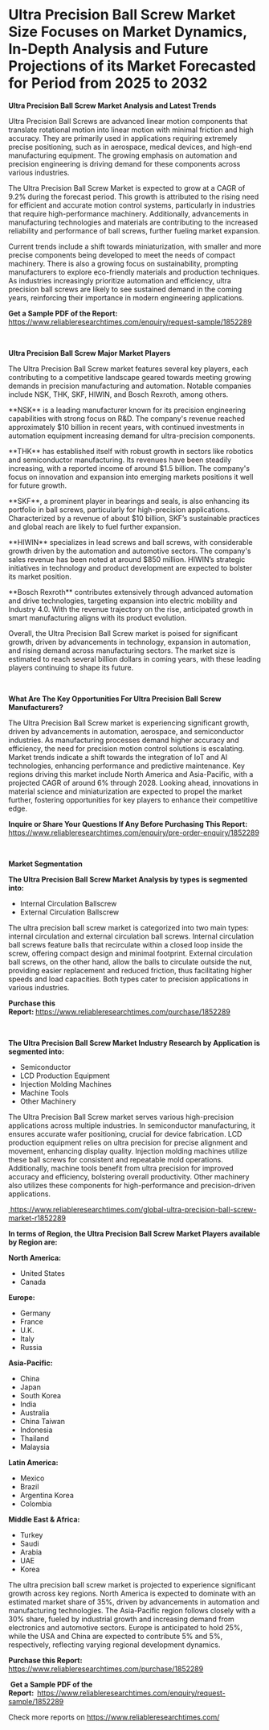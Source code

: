 <p><h1>Ultra Precision Ball Screw Market Size Focuses on Market Dynamics, In-Depth Analysis and Future Projections of its Market Forecasted for Period from 2025 to 2032</h1></p><p><strong>Ultra Precision Ball Screw Market Analysis and Latest Trends</strong></p>
<p><p>Ultra Precision Ball Screws are advanced linear motion components that translate rotational motion into linear motion with minimal friction and high accuracy. They are primarily used in applications requiring extremely precise positioning, such as in aerospace, medical devices, and high-end manufacturing equipment. The growing emphasis on automation and precision engineering is driving demand for these components across various industries.</p><p>The Ultra Precision Ball Screw Market is expected to grow at a CAGR of 9.2% during the forecast period. This growth is attributed to the rising need for efficient and accurate motion control systems, particularly in industries that require high-performance machinery. Additionally, advancements in manufacturing technologies and materials are contributing to the increased reliability and performance of ball screws, further fueling market expansion.</p><p>Current trends include a shift towards miniaturization, with smaller and more precise components being developed to meet the needs of compact machinery. There is also a growing focus on sustainability, prompting manufacturers to explore eco-friendly materials and production techniques. As industries increasingly prioritize automation and efficiency, ultra precision ball screws are likely to see sustained demand in the coming years, reinforcing their importance in modern engineering applications.</p></p>
<p><strong>Get a Sample PDF of the Report:&nbsp;</strong> <a href="https://www.reliableresearchtimes.com/enquiry/request-sample/1852289?utm_campaign=2006&utm_medium=2&utm_source=Github&utm_content=ia&utm_term=12042025&utm_id=ultra-precision-ball-screw">https://www.reliableresearchtimes.com/enquiry/request-sample/1852289</a></p>
<p>&nbsp;</p>
<p><strong>Ultra Precision Ball Screw Major Market Players</strong></p>
<p><p>The Ultra Precision Ball Screw market features several key players, each contributing to a competitive landscape geared towards meeting growing demands in precision manufacturing and automation. Notable companies include NSK, THK, SKF, HIWIN, and Bosch Rexroth, among others.</p><p>**NSK** is a leading manufacturer known for its precision engineering capabilities with strong focus on R&D. The company's revenue reached approximately $10 billion in recent years, with continued investments in automation equipment increasing demand for ultra-precision components.</p><p>**THK** has established itself with robust growth in sectors like robotics and semiconductor manufacturing. Its revenues have been steadily increasing, with a reported income of around $1.5 billion. The company's focus on innovation and expansion into emerging markets positions it well for future growth.</p><p>**SKF**, a prominent player in bearings and seals, is also enhancing its portfolio in ball screws, particularly for high-precision applications. Characterized by a revenue of about $10 billion, SKF’s sustainable practices and global reach are likely to fuel further expansion.</p><p>**HIWIN** specializes in lead screws and ball screws, with considerable growth driven by the automation and automotive sectors. The company's sales revenue has been noted at around $850 million. HIWIN’s strategic initiatives in technology and product development are expected to bolster its market position.</p><p>**Bosch Rexroth** contributes extensively through advanced automation and drive technologies, targeting expansion into electric mobility and Industry 4.0. With the revenue trajectory on the rise, anticipated growth in smart manufacturing aligns with its product evolution.</p><p>Overall, the Ultra Precision Ball Screw market is poised for significant growth, driven by advancements in technology, expansion in automation, and rising demand across manufacturing sectors. The market size is estimated to reach several billion dollars in coming years, with these leading players continuing to shape its future.</p></p>
<p>&nbsp;</p>
<p><strong>What Are The Key Opportunities For Ultra Precision Ball Screw Manufacturers?</strong></p>
<p><p>The Ultra Precision Ball Screw market is experiencing significant growth, driven by advancements in automation, aerospace, and semiconductor industries. As manufacturing processes demand higher accuracy and efficiency, the need for precision motion control solutions is escalating. Market trends indicate a shift towards the integration of IoT and AI technologies, enhancing performance and predictive maintenance. Key regions driving this market include North America and Asia-Pacific, with a projected CAGR of around 6% through 2028. Looking ahead, innovations in material science and miniaturization are expected to propel the market further, fostering opportunities for key players to enhance their competitive edge.</p></p>
<p><strong>Inquire or Share Your Questions If Any Before Purchasing This Report:</strong> <a href="https://www.reliableresearchtimes.com/enquiry/pre-order-enquiry/1852289?utm_campaign=2006&utm_medium=2&utm_source=Github&utm_content=ia&utm_term=12042025&utm_id=ultra-precision-ball-screw">https://www.reliableresearchtimes.com/enquiry/pre-order-enquiry/1852289</a></p>
<p>&nbsp;</p>
<p><strong>Market Segmentation</strong></p>
<p><strong>The Ultra Precision Ball Screw Market Analysis by types is segmented into:</strong></p>
<p><ul><li>Internal Circulation Ballscrew</li><li>External Circulation Ballscrew</li></ul></p>
<p><p>The ultra precision ball screw market is categorized into two main types: internal circulation and external circulation ball screws. Internal circulation ball screws feature balls that recirculate within a closed loop inside the screw, offering compact design and minimal footprint. External circulation ball screws, on the other hand, allow the balls to circulate outside the nut, providing easier replacement and reduced friction, thus facilitating higher speeds and load capacities. Both types cater to precision applications in various industries.</p></p>
<p><strong>Purchase this Report:&nbsp;</strong><a href="https://www.reliableresearchtimes.com/purchase/1852289?utm_campaign=2006&utm_medium=2&utm_source=Github&utm_content=ia&utm_term=12042025&utm_id=ultra-precision-ball-screw">https://www.reliableresearchtimes.com/purchase/1852289</a></p>
<p>&nbsp;</p>
<p><strong>The Ultra Precision Ball Screw Market Industry Research by Application is segmented into:</strong></p>
<p><ul><li>Semiconductor</li><li>LCD Production Equipment</li><li>Injection Molding Machines</li><li>Machine Tools</li><li>Other Machinery</li></ul></p>
<p><p>The Ultra Precision Ball Screw market serves various high-precision applications across multiple industries. In semiconductor manufacturing, it ensures accurate wafer positioning, crucial for device fabrication. LCD production equipment relies on ultra precision for precise alignment and movement, enhancing display quality. Injection molding machines utilize these ball screws for consistent and repeatable mold operations. Additionally, machine tools benefit from ultra precision for improved accuracy and efficiency, bolstering overall productivity. Other machinery also utilizes these components for high-performance and precision-driven applications.</p></p>
<p><a href="https://www.reliableresearchtimes.com/global-ultra-precision-ball-screw-market-r1852289?utm_campaign=2006&utm_medium=2&utm_source=Github&utm_content=ia&utm_term=12042025&utm_id=ultra-precision-ball-screw">&nbsp;https://www.reliableresearchtimes.com/global-ultra-precision-ball-screw-market-r1852289</a></p>
<p><strong>In terms of Region, the Ultra Precision Ball Screw Market Players available by Region are:</strong></p>
<p>
    <p> <strong> North America: </strong>
        <ul>
            <li>United States</li>
            <li>Canada</li>
        </ul>
        </p> 
    <p> <strong> Europe: </strong>
        <ul>
            <li>Germany</li>
            <li>France</li>
            <li>U.K.</li>
            <li>Italy</li>
            <li>Russia</li>
        </ul>
        </p> 
    <p> <strong> Asia-Pacific: </strong>
        <ul>
            <li>China</li>
            <li>Japan</li>
            <li>South Korea</li>
            <li>India</li>
            <li>Australia</li>
            <li>China Taiwan</li>
            <li>Indonesia</li>
            <li>Thailand</li>
            <li>Malaysia</li>
        </ul>
        </p> 
    <p> <strong> Latin America: </strong>
        <ul>
            <li>Mexico</li>
            <li>Brazil</li>
            <li>Argentina Korea</li>
            <li>Colombia</li>
        </ul>
        </p> 
    <p> <strong> Middle East & Africa: </strong>
        <ul>
            <li>Turkey</li>
            <li>Saudi</li>
            <li>Arabia</li>
            <li>UAE</li>
            <li>Korea</li>
        </ul>
    </p>
    </p>
<p><p>The ultra precision ball screw market is projected to experience significant growth across key regions. North America is expected to dominate with an estimated market share of 35%, driven by advancements in automation and manufacturing technologies. The Asia-Pacific region follows closely with a 30% share, fueled by industrial growth and increasing demand from electronics and automotive sectors. Europe is anticipated to hold 25%, while the USA and China are expected to contribute 5% and 5%, respectively, reflecting varying regional development dynamics.</p></p>
<p><strong>Purchase this Report: </strong><a href="https://www.reliableresearchtimes.com/purchase/1852289?utm_campaign=2006&utm_medium=2&utm_source=Github&utm_content=ia&utm_term=12042025&utm_id=ultra-precision-ball-screw">https://www.reliableresearchtimes.com/purchase/1852289</a></p>
<p>&nbsp;<strong>Get a Sample PDF of the Report:&nbsp;&nbsp;</strong><a href="https://www.reliableresearchtimes.com/enquiry/request-sample/1852289?utm_campaign=2006&utm_medium=2&utm_source=Github&utm_content=ia&utm_term=12042025&utm_id=ultra-precision-ball-screw">https://www.reliableresearchtimes.com/enquiry/request-sample/1852289</a></p>
<p><strong></strong></p>
<p>Check more reports on <a href="https://www.reliableresearchtimes.com/?utm_campaign=2006&utm_medium=2&utm_source=Github&utm_content=ia&utm_term=12042025&utm_id=ultra-precision-ball-screw">https://www.reliableresearchtimes.com/</a></p>